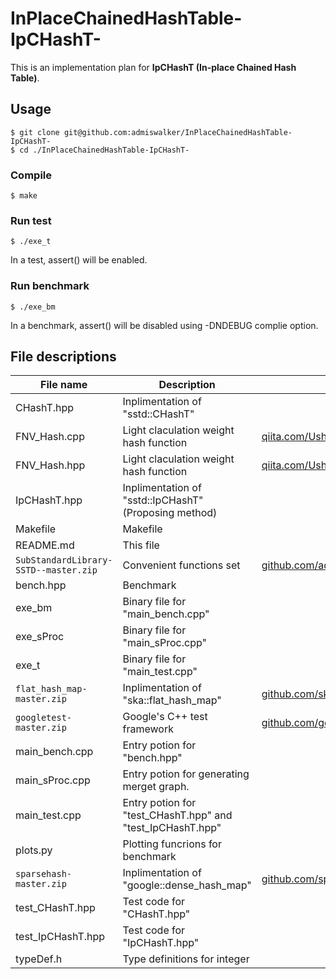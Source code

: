 # InPlaceChainedHashTable-IpCHashT-

This is an implementation plan for **IpCHashT (In-place Chained Hash Table)**.

## Usage
```
$ git clone git@github.com:admiswalker/InPlaceChainedHashTable-IpCHashT-
$ cd ./InPlaceChainedHashTable-IpCHashT-
```
### Compile
```
$ make
```
### Run test
```
$ ./exe_t
```
In a test, assert() will be enabled.
### Run benchmark
```
$ ./exe_bm
```
In a benchmark, assert() will be disabled using -DNDEBUG complie option.

## File descriptions

| File name                                 | Description                                                  | Origin |
|-------------------------------------------|--------------------------------------------------------------|--------|
| CHashT.hpp                                | Inplimentation of "sstd::CHashT"                             |        |
| FNV\_Hash.cpp                             | Light claculation weight hash function                       | [qiita.com/Ushio/items/a19083514d087a57fc72](https://qiita.com/Ushio/items/a19083514d087a57fc72)           |
| FNV\_Hash.hpp                             | Light claculation weight hash function                       | [qiita.com/Ushio/items/a19083514d087a57fc72](https://qiita.com/Ushio/items/a19083514d087a57fc72)           |
| IpCHashT.hpp                              | Inplimentation of "sstd::IpCHashT" (Proposing method)        |        |
| Makefile                                  | Makefile                                                     |        |
| README.md                                 | This file                                                    |        |
| ```SubStandardLibrary-SSTD--master.zip``` | Convenient functions set                                     | [github.com/admiswalker/SubStandardLibrary](https://github.com/admiswalker/SubStandardLibrary)             |
| bench.hpp                                 | Benchmark                                                    |        |
| exe\_bm                                   | Binary file for "main\_bench.cpp"                            |        |
| exe\_sProc                                | Binary file for "main\_sProc.cpp"                            |        |
| exe\_t                                    | Binary file for "main\_test.cpp"                             |        |
| ```flat_hash_map-master.zip```          | Inplimentation of "ska::flat\_hash\_map"                     | [github.com/skarupke/flat_hash_map](https://github.com/skarupke/flat_hash_map) |
| ```googletest-master.zip```               | Google's C++ test framework                                  | [github.com/google/googletest](https://github.com/google/googletest) |
| main\_bench.cpp                           | Entry potion for "bench.hpp"                                 |        |
| main\_sProc.cpp                           | Entry potion for generating merget graph.                    |        |
| main\_test.cpp                            | Entry potion for "test\_CHashT.hpp" and "test\_IpCHashT.hpp" |        |
| plots.py                                  | Plotting funcrions for benchmark                             |        |
| ```sparsehash-master.zip```               | Inplimentation of "google::dense\_hash\_map"                 | [github.com/sparsehash/sparsehash](https://github.com/sparsehash/sparsehash) |
| test\_CHashT.hpp                          | Test code for "CHashT.hpp"                                   |        |
| test\_IpCHashT.hpp                        | Test code for "IpCHashT.hpp"                                 |        |
| typeDef.h                                 | Type definitions for integer                                 |        |



